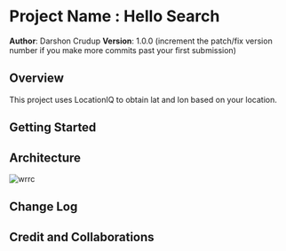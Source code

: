# Project Name : Hello Search

**Author**: Darshon Crudup
**Version**: 1.0.0 (increment the patch/fix version number if you make more commits past your first submission)

## Overview
This project uses LocationIQ to obtain lat and lon based on your location.

## Getting Started
<!-- What are the steps that a user must take in order to build this app on their own machine and get it running? -->

## Architecture
![wrrc](../301/city-explorer/src/images/wrrc.jpg)

## Change Log
<!-- Use this area to document the iterative changes made to your application as each feature is successfully implemented. Use time stamps. Here's an example:

01-01-2001 4:59pm - Application now has a fully-functional express server, with a GET route for the location resource. -->

## Credit and Collaborations
<!-- Give credit (and a link) to other people or resources that helped you build this application. -->
